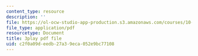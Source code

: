 ```yaml
---
content_type: resource
description: ''
file: https://ol-ocw-studio-app-production.s3.amazonaws.com/courses/10-34-numerical-methods-applied-to-chemical-engineering-fall-2015/c2f0a09deedb27a39eca052e9bc77108_uOPuBNtv6Fk.pdf
file_type: application/pdf
resourcetype: Document
title: 3play pdf file
uid: c2f0a09d-eedb-27a3-9eca-052e9bc77108
---
```

